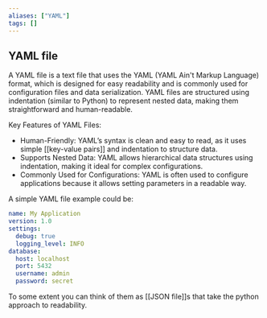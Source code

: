 ```yaml
---
aliases: ["YAML"]
tags: []
---
```


## YAML file

A YAML file is a text file that uses the YAML (YAML Ain't Markup Language) format, which is designed for easy readability and is commonly used for configuration files and data serialization. YAML files are structured using indentation (similar to Python) to represent nested data, making them straightforward and human-readable.

Key Features of YAML Files:
- Human-Friendly: YAML’s syntax is clean and easy to read, as it uses simple [[key-value pairs]] and indentation to structure data.
- Supports Nested Data: YAML allows hierarchical data structures using indentation, making it ideal for complex configurations.
- Commonly Used for Configurations: YAML is often used to configure applications because it allows setting parameters in a readable way.

A simple YAML file example could be:

```YAML
name: My Application
version: 1.0
settings:
  debug: true
  logging_level: INFO
database:
  host: localhost
  port: 5432
  username: admin
  password: secret
```

To some extent you can think of them as [[JSON file]]s that take the python approach to readability.